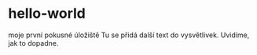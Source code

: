 # hello-world
moje první pokusné úložiště
Tu se přidá další text do vysvětlivek.
Uvidíme, jak to dopadne.
